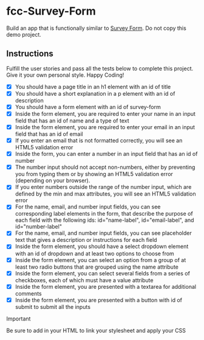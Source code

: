 # fcc-Survey-Form
 Build an app that is functionally similar to [Survey Form](https://survey-form.freecodecamp.rocks). Do not copy this demo project.

## Instructions

Fulfill the user stories and pass all the tests below to complete this project. Give it your own personal style. Happy Coding!
   - [x] You should have a page title in an h1 element with an id of title
   - [x] You should have a short explanation in a p element with an id of description
   - [x] You should have a form element with an id of survey-form
   - [x] Inside the form element, you are required to enter your name in an input field that has an id of name and a type of text
   - [x] Inside the form element, you are required to enter your email in an input field that has an id of email
   - [x] If you enter an email that is not formatted correctly, you will see an HTML5 validation error
   - [x] Inside the form, you can enter a number in an input field that has an id of number
   - [x] The number input should not accept non-numbers, either by preventing you from typing them or by showing an HTML5 validation error (depending on your browser).
   - [x] If you enter numbers outside the range of the number input, which are defined by the min and max attributes, you will see an HTML5 validation error
   - [x] For the name, email, and number input fields, you can see corresponding label elements in the form, that describe the purpose of each field with the following ids: id="name-label", id="email-label", and id="number-label"
   - [x] For the name, email, and number input fields, you can see placeholder text that gives a description or instructions for each field
   - [x] Inside the form element, you should have a select dropdown element with an id of dropdown and at least two options to choose from
   - [x] Inside the form element, you can select an option from a group of at least two radio buttons that are grouped using the name attribute
   - [x] Inside the form element, you can select several fields from a series of checkboxes, each of which must have a value attribute
   - [x] Inside the form element, you are presented with a textarea for additional comments
   - [x] Inside the form element, you are presented with a button with id of submit to submit all the inputs
    
>[!IMPORTANT]
>Be sure to add <link rel="stylesheet" href="styles.css"> in your HTML to link your stylesheet and apply your CSS
